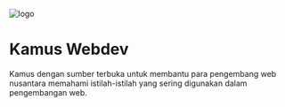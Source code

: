 ![logo](https://github.com/sensasi-delight/kamus-webdev/assets/19289785/f6a6ac03-89dc-40ce-b759-47210cba372d)

# Kamus Webdev

Kamus dengan sumber terbuka untuk membantu para pengembang web nusantara memahami istilah-istilah yang sering digunakan dalam pengembangan web.
